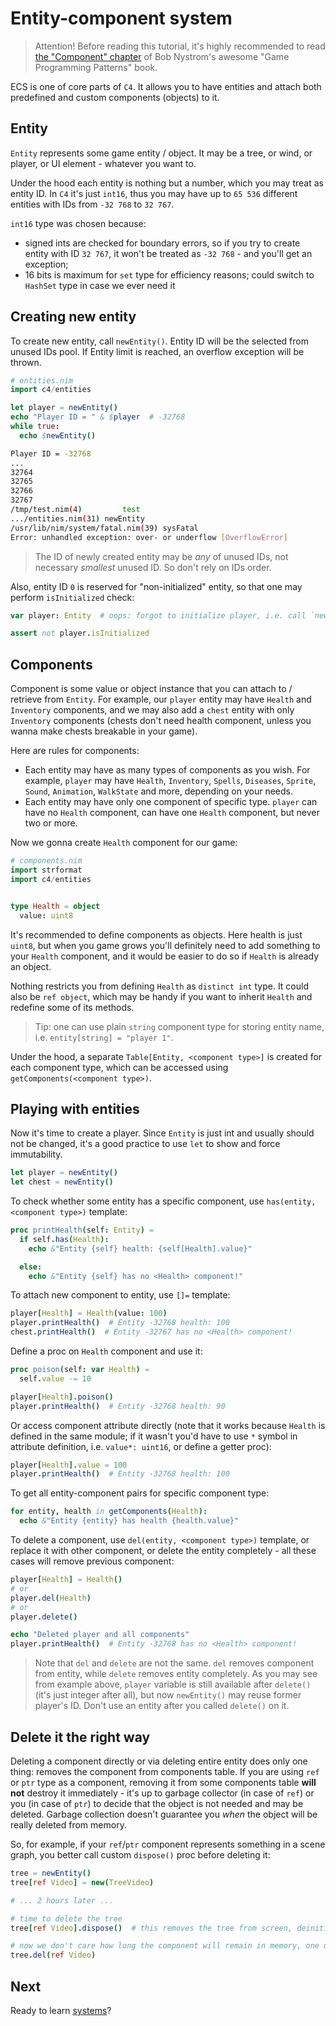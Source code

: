 Entity-component system
=======================

> Attention! Before reading this tutorial, it's highly recommended to read [the "Component" chapter](https://gameprogrammingpatterns.com/component.html) of Bob Nystrom's awesome "Game Programming Patterns" book.

ECS is one of core parts of `C4`. It allows you to have entities and attach both predefined and custom components (objects) to it.

Entity
------

``Entity`` represents some game entity / object. It may be a tree, or wind, or player, or UI element - whatever you want to.

Under the hood each entity is nothing but a number, which you may treat as entity ID. In `C4` it's just ``int16``, thus you may have up to ``65 536`` different entities with IDs from ``-32 768`` to ``32 767``.

``int16`` type was chosen because:
* signed ints are checked for boundary errors, so if you try to create entity with ID ``32 767``, it won't be treated as ``-32 768`` - and you'll get an exception;
* 16 bits is maximum for ``set`` type for efficiency reasons; could switch to `HashSet` type in case we ever need it

Creating new entity
-------------------

To create new entity, call ``newEntity()``. Entity ID will be the selected from unused IDs pool. If Entity limit is reached, an overflow exception will be thrown.

```nim
# entities.nim
import c4/entities

let player = newEntity()
echo "Player ID = " & $player  # -32768
while true:
  echo $newEntity()
```

```sh
Player ID = -32768
...
32764
32765
32766
32767
/tmp/test.nim(4)         test
.../entities.nim(31) newEntity
/usr/lib/nim/system/fatal.nim(39) sysFatal
Error: unhandled exception: over- or underflow [OverflowError]
```

> The ID of newly created entity may be _any_ of unused IDs, not necessary _smallest_ unused ID. So don't rely on IDs order.

Also, entity ID `0` is reserved for "non-initialized" entity, so that one may perform `isInitialized` check:

```nim
var player: Entity  # oops: forgot to initialize player, i.e. call `newEntity()`

assert not player.isInitialized
```

Components
----------

Component is some value or object instance that you can attach to / retrieve from `Entity`. For example, our `player` entity may have `Health` and `Inventory` components, and we may also add a `chest` entity with only `Inventory` components (chests don't need health component, unless you wanna make chests breakable in your game).

Here are rules for components:
* Each entity may have as many types of components as you wish. For example, `player` may have `Health`, `Inventory`, `Spells`, `Diseases`, `Sprite`, `Sound`, `Animation`, `WalkState` and more, depending on your needs.
* Each entity may have only one component of specific type. `player` can have no `Health` component, can have one `Health` component, but never two or more.

Now we gonna create `Health` component for our game:

```nim
# components.nim
import strformat
import c4/entities


type Health = object
  value: uint8
```

It's recommended to define components as objects. Here health is just `uint8`, but when you game grows you'll definitely need to add something to your `Health` component, and it would be easier to do so if `Health` is already an object.

Nothing restricts you from defining `Health` as `distinct int` type. It could also be `ref object`, which may be handy if you want to inherit `Health` and redefine some of its methods.

> Tip: one can use plain `string` component type for storing entity name, i.e. `entity[string] = "player 1"`.

Under the hood, a separate ``Table[Entity, <component type>]`` is created for each component type, which can be accessed using `getComponents(<component type>)`.

Playing with entities
---------------------

Now it's time to create a player. Since `Entity` is just int and usually should not be changed, it's a good practice to use `let` to show and force immutability.

```nim
let player = newEntity()
let chest = newEntity()
```

To check whether some entity has a specific component, use `has(entity, <component type>)` template:

```nim
proc printHealth(self: Entity) =
  if self.has(Health):
    echo &"Entity {self} health: {self[Health].value}"

  else:
    echo &"Entity {self} has no <Health> component!"
```

To attach new component to entity, use `[]=` template:

```nim
player[Health] = Health(value: 100)
player.printHealth()  # Entity -32768 health: 100
chest.printHealth()  # Entity -32767 has no <Health> component!
```

Define a proc on `Health` component and use it:

```nim
proc poison(self: var Health) =
  self.value -= 10

player[Health].poison()
player.printHealth()  # Entity -32768 health: 90
```

Or access component attribute directly (note that it works because `Health` is defined in the same module; if it wasn't you'd have to use `*` symbol in attribute definition, i.e. `value*: uint16`, or define a getter proc):
```nim
player[Health].value = 100
player.printHealth()  # Entity -32768 health: 100
```

To get all entity-component pairs for specific component type:

```nim
for entity, health in getComponents(Health):
  echo &"Entity {entity} has health {health.value}"
```

To delete a component, use `del(entity, <component type>)` template, or replace it with other component, or delete the entity completely - all these cases will remove previous component:

```nim
player[Health] = Health()
# or
player.del(Health)
# or
player.delete()

echo "Deleted player and all components"
player.printHealth()  # Entity -32768 has no <Health> component!
```

> Note that `del` and `delete` are not the same. `del` removes component from entity, while `delete` removes entity completely. As you may see from example above, `player` variable is still available after `delete()` (it's just integer after all), but now `newEntity()` may reuse former player's ID. Don't use an entity after you called `delete()` on it.

Delete it the right way
-----------------------

Deleting a component directly or via deleting entire entity does only one thing: removes the component from components table. If you are using `ref` or `ptr` type as a component, removing it from some components table **will not** destroy it immediately - it's up to garbage collector (in case of `ref`) or you (in case of `ptr`) to decide that the object is not needed and may be deleted. Garbage collection doesn't guarantee you *when* the object will be really deleted from memory.

So, for example, if your `ref`/`ptr` component represents something in a scene graph, you better call custom `dispose()` proc before deleting it:

```nim
tree = newEntity()
tree[ref Video] = new(TreeVideo)

# ... 2 hours later ...

# time to delete the tree
tree[ref Video].dispose()  # this removes the tree from screen, deinitializes textures etc, i.e. does everything a good destructor would do

# now we don't care how long the component will remain in memory, one day GC will take care of it
tree.del(ref Video)
```

Next
----

Ready to learn [systems](../05%20-%20systems/readme.md)?
